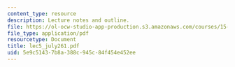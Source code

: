 ```yaml
---
content_type: resource
description: Lecture notes and outline.
file: https://ol-ocw-studio-app-production.s3.amazonaws.com/courses/15-778-management-of-supply-networks-for-products-and-services-summer-2004/5e9c51437b8a388c945c84f454e452ee_lec5_july261.pdf
file_type: application/pdf
resourcetype: Document
title: lec5_july261.pdf
uid: 5e9c5143-7b8a-388c-945c-84f454e452ee
---
```

